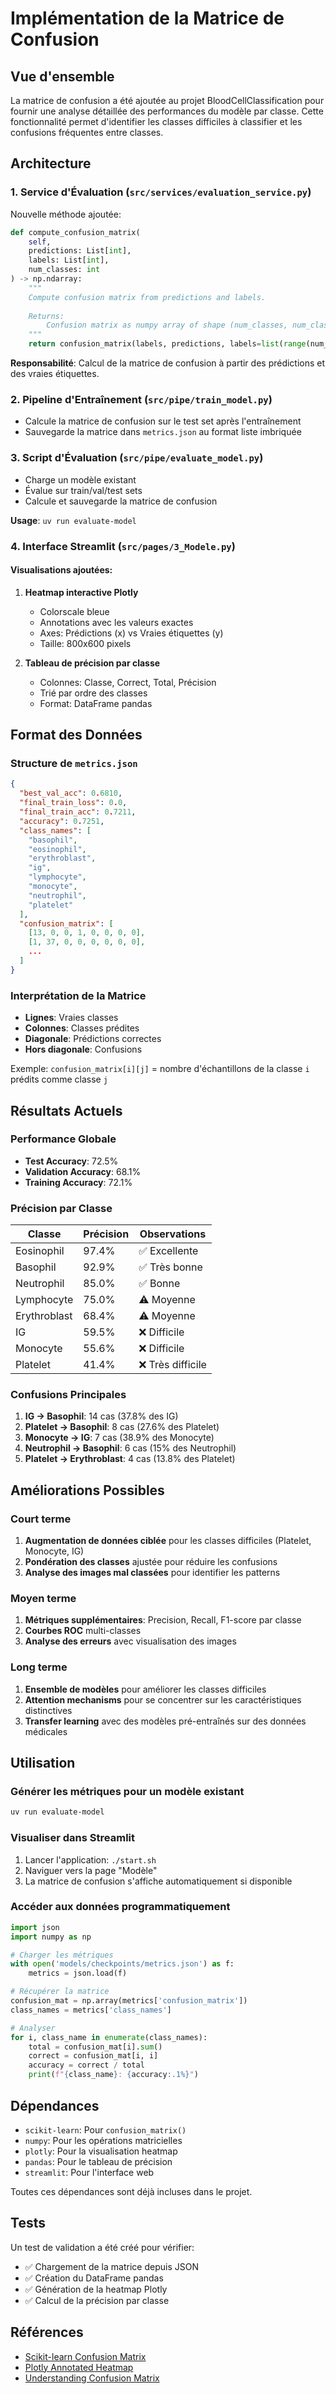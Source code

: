 # Implémentation de la Matrice de Confusion

## Vue d'ensemble

La matrice de confusion a été ajoutée au projet BloodCellClassification pour fournir une analyse détaillée des performances du modèle par classe. Cette fonctionnalité permet d'identifier les classes difficiles à classifier et les confusions fréquentes entre classes.

## Architecture

### 1. Service d'Évaluation (`src/services/evaluation_service.py`)

Nouvelle méthode ajoutée:

```python
def compute_confusion_matrix(
    self, 
    predictions: List[int], 
    labels: List[int],
    num_classes: int
) -> np.ndarray:
    """
    Compute confusion matrix from predictions and labels.
    
    Returns:
        Confusion matrix as numpy array of shape (num_classes, num_classes)
    """
    return confusion_matrix(labels, predictions, labels=list(range(num_classes)))
```

**Responsabilité**: Calcul de la matrice de confusion à partir des prédictions et des vraies étiquettes.

### 2. Pipeline d'Entraînement (`src/pipe/train_model.py`)

- Calcule la matrice de confusion sur le test set après l'entraînement
- Sauvegarde la matrice dans `metrics.json` au format liste imbriquée

### 3. Script d'Évaluation (`src/pipe/evaluate_model.py`)

- Charge un modèle existant
- Évalue sur train/val/test sets
- Calcule et sauvegarde la matrice de confusion

**Usage**: `uv run evaluate-model`

### 4. Interface Streamlit (`src/pages/3_Modele.py`)

#### Visualisations ajoutées:

1. **Heatmap interactive Plotly**
   - Colorscale bleue
   - Annotations avec les valeurs exactes
   - Axes: Prédictions (x) vs Vraies étiquettes (y)
   - Taille: 800x600 pixels

2. **Tableau de précision par classe**
   - Colonnes: Classe, Correct, Total, Précision
   - Trié par ordre des classes
   - Format: DataFrame pandas

## Format des Données

### Structure de `metrics.json`

```json
{
  "best_val_acc": 0.6810,
  "final_train_loss": 0.0,
  "final_train_acc": 0.7211,
  "accuracy": 0.7251,
  "class_names": [
    "basophil",
    "eosinophil",
    "erythroblast",
    "ig",
    "lymphocyte",
    "monocyte",
    "neutrophil",
    "platelet"
  ],
  "confusion_matrix": [
    [13, 0, 0, 1, 0, 0, 0, 0],
    [1, 37, 0, 0, 0, 0, 0, 0],
    ...
  ]
}
```

### Interprétation de la Matrice

- **Lignes**: Vraies classes
- **Colonnes**: Classes prédites
- **Diagonale**: Prédictions correctes
- **Hors diagonale**: Confusions

Exemple: `confusion_matrix[i][j]` = nombre d'échantillons de la classe `i` prédits comme classe `j`

## Résultats Actuels

### Performance Globale
- **Test Accuracy**: 72.5%
- **Validation Accuracy**: 68.1%
- **Training Accuracy**: 72.1%

### Précision par Classe

| Classe | Précision | Observations |
|--------|-----------|--------------|
| Eosinophil | 97.4% | ✅ Excellente |
| Basophil | 92.9% | ✅ Très bonne |
| Neutrophil | 85.0% | ✅ Bonne |
| Lymphocyte | 75.0% | ⚠️ Moyenne |
| Erythroblast | 68.4% | ⚠️ Moyenne |
| IG | 59.5% | ❌ Difficile |
| Monocyte | 55.6% | ❌ Difficile |
| Platelet | 41.4% | ❌ Très difficile |

### Confusions Principales

1. **IG → Basophil**: 14 cas (37.8% des IG)
2. **Platelet → Basophil**: 8 cas (27.6% des Platelet)
3. **Monocyte → IG**: 7 cas (38.9% des Monocyte)
4. **Neutrophil → Basophil**: 6 cas (15% des Neutrophil)
5. **Platelet → Erythroblast**: 4 cas (13.8% des Platelet)

## Améliorations Possibles

### Court terme
1. **Augmentation de données ciblée** pour les classes difficiles (Platelet, Monocyte, IG)
2. **Pondération des classes** ajustée pour réduire les confusions
3. **Analyse des images mal classées** pour identifier les patterns

### Moyen terme
1. **Métriques supplémentaires**: Precision, Recall, F1-score par classe
2. **Courbes ROC** multi-classes
3. **Analyse des erreurs** avec visualisation des images

### Long terme
1. **Ensemble de modèles** pour améliorer les classes difficiles
2. **Attention mechanisms** pour se concentrer sur les caractéristiques distinctives
3. **Transfer learning** avec des modèles pré-entraînés sur des données médicales

## Utilisation

### Générer les métriques pour un modèle existant

```bash
uv run evaluate-model
```

### Visualiser dans Streamlit

1. Lancer l'application: `./start.sh`
2. Naviguer vers la page "Modèle"
3. La matrice de confusion s'affiche automatiquement si disponible

### Accéder aux données programmatiquement

```python
import json
import numpy as np

# Charger les métriques
with open('models/checkpoints/metrics.json') as f:
    metrics = json.load(f)

# Récupérer la matrice
confusion_mat = np.array(metrics['confusion_matrix'])
class_names = metrics['class_names']

# Analyser
for i, class_name in enumerate(class_names):
    total = confusion_mat[i].sum()
    correct = confusion_mat[i, i]
    accuracy = correct / total
    print(f"{class_name}: {accuracy:.1%}")
```

## Dépendances

- `scikit-learn`: Pour `confusion_matrix()`
- `numpy`: Pour les opérations matricielles
- `plotly`: Pour la visualisation heatmap
- `pandas`: Pour le tableau de précision
- `streamlit`: Pour l'interface web

Toutes ces dépendances sont déjà incluses dans le projet.

## Tests

Un test de validation a été créé pour vérifier:
- ✅ Chargement de la matrice depuis JSON
- ✅ Création du DataFrame pandas
- ✅ Génération de la heatmap Plotly
- ✅ Calcul de la précision par classe

## Références

- [Scikit-learn Confusion Matrix](https://scikit-learn.org/stable/modules/generated/sklearn.metrics.confusion_matrix.html)
- [Plotly Annotated Heatmap](https://plotly.com/python/annotated-heatmap/)
- [Understanding Confusion Matrix](https://en.wikipedia.org/wiki/Confusion_matrix)
